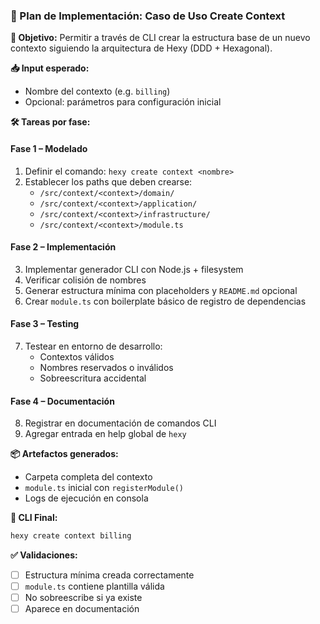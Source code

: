 ### 🧱 Plan de Implementación: Caso de Uso Create Context

**🎯 Objetivo:** Permitir a través de CLI crear la estructura base de un nuevo contexto siguiendo la arquitectura de Hexy (DDD + Hexagonal).

**📥 Input esperado:**
- Nombre del contexto (e.g. `billing`)
- Opcional: parámetros para configuración inicial

**🛠 Tareas por fase:**

#### Fase 1 – Modelado
1. Definir el comando: `hexy create context <nombre>`
2. Establecer los paths que deben crearse:
   - `/src/context/<context>/domain/`
   - `/src/context/<context>/application/`
   - `/src/context/<context>/infrastructure/`
   - `/src/context/<context>/module.ts`

#### Fase 2 – Implementación
3. Implementar generador CLI con Node.js + filesystem
4. Verificar colisión de nombres
5. Generar estructura mínima con placeholders y `README.md` opcional
6. Crear `module.ts` con boilerplate básico de registro de dependencias

#### Fase 3 – Testing
7. Testear en entorno de desarrollo:
   - Contextos válidos
   - Nombres reservados o inválidos
   - Sobreescritura accidental

#### Fase 4 – Documentación
8. Registrar en documentación de comandos CLI
9. Agregar entrada en help global de `hexy`

**📦 Artefactos generados:**
- Carpeta completa del contexto
- `module.ts` inicial con `registerModule()`
- Logs de ejecución en consola

**🧩 CLI Final:**
```bash
hexy create context billing
```

**✅ Validaciones:**
- [ ] Estructura mínima creada correctamente
- [ ] `module.ts` contiene plantilla válida
- [ ] No sobreescribe si ya existe
- [ ] Aparece en documentación
